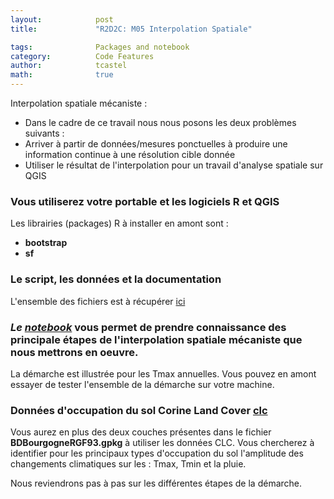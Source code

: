 ```yaml
---
layout:            post
title:             "R2D2C: M05 Interpolation Spatiale"

tags:              Packages and notebook
category:          Code Features
author:            tcastel
math:              true
---
```


Interpolation spatiale mécaniste :
<ul>
<li>Dans le cadre de ce travail nous nous posons les deux problèmes suivants :</li>
<li>Arriver à partir de données/mesures ponctuelles à produire une information continue à une résolution cible donnée</li>
<li>Utiliser le résultat de l'interpolation pour un travail d'analyse spatiale sur QGIS</li>
</ul>

### Vous utiliserez votre portable et les logiciels R et QGIS
Les librairies (packages) R à installer en amont sont :
* **bootstrap**
* **sf**

### Le script, les données et la documentation

L'ensemble des fichiers est à récupérer [ici](https://filesender.renater.fr/?s=download&token=74743235-03ac-4392-a311-7eab40bebafd)

### *Le [notebook](https://github.com/thierrycastel/tcnotebook/blob/master/R2D2C/R2D2C_M05_InterpolationSpatiale.ipynb)* vous permet de prendre connaissance des principale étapes de l'interpolation spatiale mécaniste que nous mettrons en oeuvre. 
La démarche est illustrée pour les Tmax annuelles. Vous pouvez en amont essayer de tester l'ensemble de la démarche sur votre machine.

### Données d'occupation du sol Corine Land Cover [clc](http://www.donnees.statistiques.developpement-durable.gouv.fr/donneesCLC/CLC/region/CLC_RBFC_RGF_SHP.zip)
Vous aurez en plus des deux couches présentes dans le fichier **BDBourgogneRGF93.gpkg** à utiliser les données CLC. Vous chercherez à identifier pour les principaux types d'occupation du sol l'amplitude des changements climatiques sur les : Tmax, Tmin et la pluie.

Nous reviendrons pas à pas sur les différentes étapes de la démarche.

